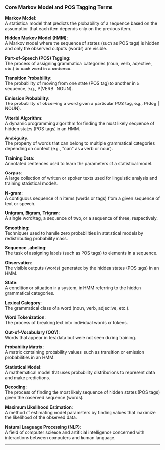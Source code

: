 ### Core Markov Model and POS Tagging Terms

**Markov Model**:  
A statistical model that predicts the probability of a sequence based on the assumption that each item depends only on the previous item.

**Hidden Markov Model (HMM)**:  
A Markov model where the sequence of states (such as POS tags) is hidden and only the observed outputs (words) are visible.

**Part-of-Speech (POS) Tagging**:  
The process of assigning grammatical categories (noun, verb, adjective, etc.) to each word in a sentence.

**Transition Probability**:  
The probability of moving from one state (POS tag) to another in a sequence, e.g., P(VERB | NOUN).

**Emission Probability**:  
The probability of observing a word given a particular POS tag, e.g., P(dog | NOUN).

**Viterbi Algorithm**:  
A dynamic programming algorithm for finding the most likely sequence of hidden states (POS tags) in an HMM.

**Ambiguity**:  
The property of words that can belong to multiple grammatical categories depending on context (e.g., "can" as a verb or noun).

**Training Data**:  
Annotated sentences used to learn the parameters of a statistical model.

**Corpus**:  
A large collection of written or spoken texts used for linguistic analysis and training statistical models.

**N-gram**:  
A contiguous sequence of n items (words or tags) from a given sequence of text or speech.

**Unigram, Bigram, Trigram**:  
A single word/tag, a sequence of two, or a sequence of three, respectively.

**Smoothing**:  
Techniques used to handle zero probabilities in statistical models by redistributing probability mass.

**Sequence Labeling**:  
The task of assigning labels (such as POS tags) to elements in a sequence.

**Observation**:  
The visible outputs (words) generated by the hidden states (POS tags) in an HMM.

**State**:  
A condition or situation in a system, in HMM referring to the hidden grammatical categories.

**Lexical Category**:  
The grammatical class of a word (noun, verb, adjective, etc.).

**Word Tokenization**:  
The process of breaking text into individual words or tokens.

**Out-of-Vocabulary (OOV)**:  
Words that appear in test data but were not seen during training.

**Probability Matrix**:  
A matrix containing probability values, such as transition or emission probabilities in an HMM.

**Statistical Model**:  
A mathematical model that uses probability distributions to represent data and make predictions.

**Decoding**:  
The process of finding the most likely sequence of hidden states (POS tags) given the observed sequence (words).

**Maximum Likelihood Estimation**:  
A method of estimating model parameters by finding values that maximize the likelihood of the observed data.

**Natural Language Processing (NLP)**:  
A field of computer science and artificial intelligence concerned with interactions between computers and human language.

---
